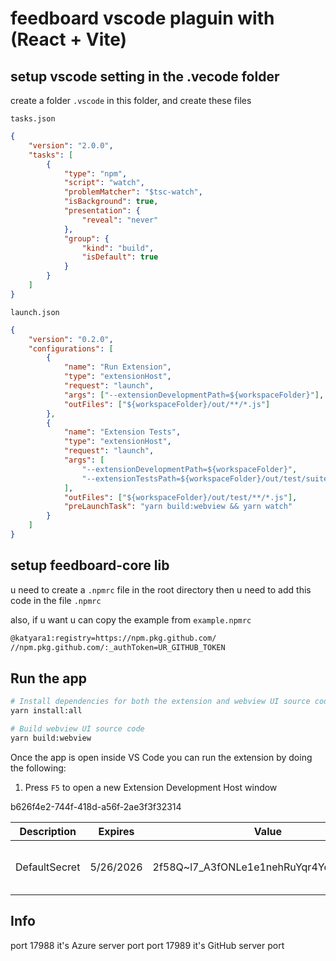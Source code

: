 # feedboard vscode plaguin with (React + Vite)

## setup vscode setting in the .vecode folder

create a folder `.vscode` in this folder, and create these files

`tasks.json`

```json
{
    "version": "2.0.0",
    "tasks": [
        {
            "type": "npm",
            "script": "watch",
            "problemMatcher": "$tsc-watch",
            "isBackground": true,
            "presentation": {
                "reveal": "never"
            },
            "group": {
                "kind": "build",
                "isDefault": true
            }
        }
    ]
}
```

`launch.json`

```json
{
    "version": "0.2.0",
    "configurations": [
        {
            "name": "Run Extension",
            "type": "extensionHost",
            "request": "launch",
            "args": ["--extensionDevelopmentPath=${workspaceFolder}"],
            "outFiles": ["${workspaceFolder}/out/**/*.js"]
        },
        {
            "name": "Extension Tests",
            "type": "extensionHost",
            "request": "launch",
            "args": [
                "--extensionDevelopmentPath=${workspaceFolder}",
                "--extensionTestsPath=${workspaceFolder}/out/test/suite/index"
            ],
            "outFiles": ["${workspaceFolder}/out/test/**/*.js"],
            "preLaunchTask": "yarn build:webview && yarn watch"
        }
    ]
}
```

## setup feedboard-core lib

u need to create a `.npmrc` file in the root directory then u need to add this code in the file `.npmrc`

also, if u want u can copy the example from `example.npmrc`

```bash
@katyara1:registry=https://npm.pkg.github.com/
//npm.pkg.github.com/:_authToken=UR_GITHUB_TOKEN
```

## Run the app

```bash
# Install dependencies for both the extension and webview UI source code
yarn install:all

# Build webview UI source code
yarn build:webview
```

Once the app is open inside VS Code you can run the extension by doing the following:

1. Press `F5` to open a new Extension Development Host window

b626f4e2-744f-418d-a56f-2ae3f3f32314

| Description   | Expires   | Value                                    | Secret ID                            |
| ------------- | --------- | ---------------------------------------- | ------------------------------------ |
| DefaultSecret | 5/26/2026 | 2f58Q~l7_A3fONLe1e1nehRuYqr4YoXFHlDIxc6f | b626f4e2-744f-418d-a56f-2ae3f3f32314 |

## Info

port 17988 it's Azure server port
port 17989 it's GitHub server port
